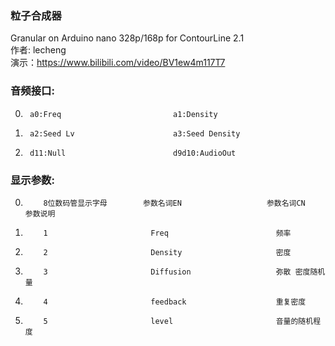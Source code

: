 ### 粒子合成器  
Granular
on Arduino nano 328p/168p
for ContourLine 2.1  
作者: lecheng  
演示：https://www.bilibili.com/video/BV1ew4m117T7


### 音频接口:  

0.      a0:Freq                         a1:Density
1.      a2:Seed Lv                      a3:Seed Density  
2.      d11:Null                        d9d10:AudioOut    

### 显示参数:  



 0.         8位数码管显示字母        参数名词EN                   参数名词CN                    参数说明
 1.         1                       Freq                        频率                      
 2.         2                       Density                     密度
 3.         3                       Diffusion                   弥散 密度随机量
 4.         4                       feedback                    重复密度 
 5.         5                       level                       音量的随机程度                   
